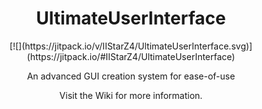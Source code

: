<div align="center">
  <h1>UltimateUserInterface</h1>
[![](https://jitpack.io/v/IIStarZ4/UltimateUserInterface.svg)](https://jitpack.io/#IIStarZ4/UltimateUserInterface)
  <p>An advanced GUI creation system for ease-of-use</p>
  <p>Visit the Wiki for more information.</p>
</div>
